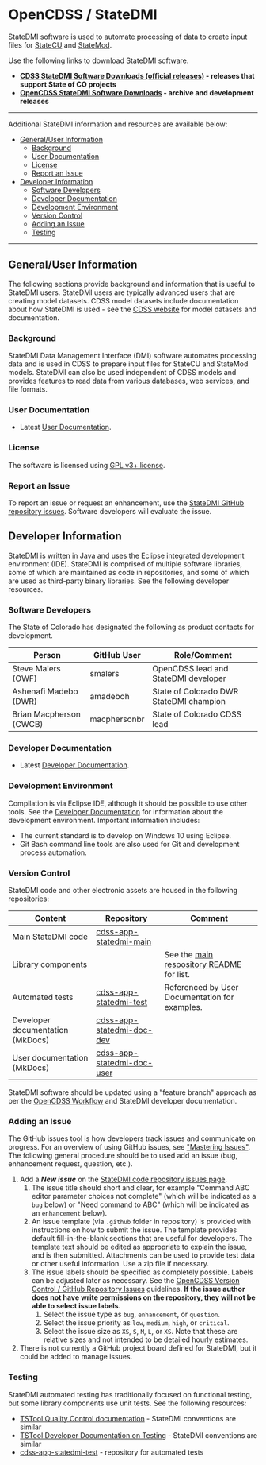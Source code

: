 # OpenCDSS / StateDMI #

StateDMI software is used to automate processing of data to create input files for
[StateCU](http://opencdss.state.co.us/opencdss/statecu/statecu/) and
[StateMod](http://opencdss.state.co.us/opencdss/statemod/statemod/).

Use the following links to download StateDMI software.

* **[CDSS StateDMI Software Downloads (official releases)](https://cdss.colorado.gov/software/statedmi) - releases that support State of CO projects**
* **[OpenCDSS StateDMI Software Downloads](http://opencdss.state.co.us/statedmi/) - archive and development releases**

--------------

Additional StateDMI information and resources are available below:

* [General/User Information](#generaluser-information)
	+ [Background](#background)
	+ [User Documentation](#user-documentation)
	+ [License](#license)
	+ [Report an Issue](#report-an-issue)
* [Developer Information](#developer-information)
	+ [Software Developers](#software-developers)
	+ [Developer Documentation](#developer-documentation)
	+ [Development Environment](#development-environment)
	+ [Version Control](#version-control)
	+ [Adding an Issue](#adding-an-issue)
	+ [Testing](#testing)

------------------

## General/User Information  ##

The following sections provide background and information that is useful to StateDMI users.
StateDMI users are typically advanced users that are creating model datasets.
CDSS model datasets include documentation about how StateDMI is used - see the
[CDSS website](https://cdss.colorado.gov/) for model datasets and documentation.

### Background ###

StateDMI Data Management Interface (DMI) software automates processing data
and is used in CDSS to prepare input files for StateCU and StateMod models.
StateDMI can also be used independent of CDSS models and provides features to read data from
various databases, web services, and file formats.

### User Documentation ###

* Latest [User Documentation](http://opencdss.state.co.us/statedmi/latest/doc-user/).

### License ###

The software is licensed using [GPL v3+ license](https://github.com/OpenCDSS/cdss-app-statedmi-main/blob/master/LICENSE.md).

### Report an Issue ###

To report an issue or request an enhancement,
use the [StateDMI GitHub repository issues](https://github.com/OpenCDSS/cdss-app-statedmi-main/issues).
Software developers will evaluate the issue.

## Developer Information ##

StateDMI is written in Java and uses the Eclipse integrated development environment (IDE).
StateDMI is comprised of multiple software libraries, some of which are maintained as code in repositories,
and some of which are used as third-party binary libraries.
See the following developer resources.

### Software Developers ###

The State of Colorado has designated the following as product contacts for development.

|**Person**             |**GitHub User**|**Role/Comment**|
|-----------------------|---------------|--------------------------------------------------------------------------------|
|Steve Malers (OWF)     |smalers        |OpenCDSS lead and StateDMI developer                                            | 
|Ashenafi Madebo (DWR)  |amadeboh       |State of Colorado DWR StateDMI champion                                         |
|Brian Macpherson (CWCB)|macphersonbr   |State of Colorado CDSS lead                                                     |

### Developer Documentation ###

* Latest [Developer Documentation](http://opencdss.state.co.us/statedmi/latest/doc-dev/).

### Development Environment ###

Compilation is via Eclipse IDE, although it should be possible to use other tools.
See the [Developer Documentation](http://opencdss.state.co.us/statedmi/latest/doc-dev/)
for information about the development environment.
Important information includes:

* The current standard is to develop on Windows 10 using Eclipse.
* Git Bash command line tools are also used for Git and development process automation.

### Version Control ###

StateDMI code and other electronic assets are housed in the following repositories:

|**Content**                     |**Repository**|**Comment**|
|--------------------------------|--------------|-----------|
|Main StateDMI code              |[cdss-app-statedmi-main](https://github.com/OpenCDSS/cdss-app-statedmi-main)||
|Library components              ||See the [main respository README](https://github.com/OpenCDSS/cdss-app-statedmi-main) for list.|
|Automated tests                 |[cdss-app-statedmi-test](https://github.com/OpenCDSS/cdss-app-statedmi-test)|Referenced by User Documentation for examples.|
|Developer documentation (MkDocs)|[cdss-app-statedmi-doc-dev](https://github.com/OpenCDSS/cdss-app-statedmi-doc-dev)||
|User documentation (MkDocs)     |[cdss-app-statedmi-doc-user](https://github.com/OpenCDSS/cdss-app-statedmi-doc-user)||

StateDMI software should be updated using a "feature branch" approach as per the [OpenCDSS Workflow](http://opencdss.state.co.us/opencdss/workflow/workflow/)
and StateDMI developer documentation.

### Adding an Issue ###

The GitHub issues tool is how developers track issues and communicate on progress.
For an overview of using GitHub issues, see ["Mastering Issues"](https://guides.github.com/features/issues/).
The following general procedure should be to used add an issue (bug, enhancement request, question, etc.).

1. Add a ***New issue*** on the [StateDMI code repository issues page](https://github.com/OpenCDSS/cdss-app-statedmi-main/issues).
	1. The issue title should short and clear, for example "Command ABC editor parameter choices not complete"
	(which will be indicated as a `bug` below) or
	"Need command to ABC" (which will be indicated as an `enhancement` below).
	2. An issue template (via `.github` folder in repository) is provided with instructions on how to submit the issue.
	The template provides default fill-in-the-blank sections that are useful for developers.
	The template text should be edited as appropriate to explain the issue, and is then submitted.
	Attachments can be used to provide test data or other useful information.  Use a zip file if necessary.
	3. The issue labels should be specified as completely possible.
	Labels can be adjusted later as necessary.
	See the [OpenCDSS Version Control / GitHub Repository Issues](version-control.md#github-repository-issues) guidelines.
	**If the issue author does not have write permissions on the repository, they will not be able to select issue labels.**
		1. Select the issue type as `bug`, `enhancement`, or `question`.
		2. Select the issue priority as `low`, `medium`, `high`, or `critical`.
		3. Select the issue size as `XS`, `S`, `M`, `L`, or `XS`.
		Note that these are relative sizes and not intended to be detailed hourly estimates.
2. There is not currently a GitHub project board defined for StateDMI, but it could be added to manage issues.

### Testing ###

StateDMI automated testing has traditionally focused on functional testing, but some library components
use unit tests.  See the following resources:

* [TSTool Quality Control documentation](http://opencdss.state.co.us/tstool/latest/doc-user/quality-control/quality-control/) - StateDMI conventions are similar
* [TSTool Developer Documentation on Testing](http://opencdss.state.co.us/tstool/latest/doc-dev/dev-tasks/testing/testing/) - StateDMI conventions are similar
* [cdss-app-statedmi-test](https://github.com/OpenCDSS/cdss-app-statedmi-test) - repository for automated tests
